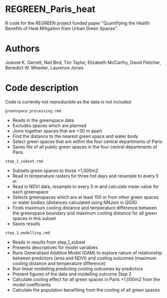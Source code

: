 # REGREEN_Paris_heat
R code for the REGREEN project funded paper "Quantifying the Health Benefits of Heat Mitigation from Urban Green Spaces". 

# Authors
Joanne K. Garrett, Neil Bird, Tim Taylor, Elizabeth McCarthy, David Fletcher, Benedict W. Wheeler, Laurence Jones

# Code description
Code is currently not reproducible as the data is not included

`greenspace_processing.rmd` 
- Reads in the greenspace data
- Excludes spaces which are planned
- Joins together spaces that are <30 m apart
- Find the distance to the nearest green space and water body
- Select green spaces that are within the four central departments of Paris
- Saves file of all public green spaces in the four central departments of Paris 

`step_1_subset.rmd` 
- Subsets green spaces to those >1,000m2
- Read in temperature rasters for three hot days and resample to every 5 m
- Read in NDVI data, resample to every 5 m and calculate mean value for each greenspace
- Selects greenspaces which are at least 150 m from other green spaces or water bodies (distances calculated using NNJoin in QGIS). 
- Finds maximum cooling distance and temperature difference between the greenspace boundary and maximum cooling distance for all green spaces in this subset
- Saves results

`step_1_modelling.rmd`
- Reads in results from step_1_subset
- Presents descriptives for model variables
- Runs Generalised Additive Model (GAM) to explore nature of relationship between predictors (area and NDVI) and cooling outcomes (maximum cooling distance and temperature difference)
- Run linear modelling predicting cooling outcomes by predictors
- Present figures of the data and modelling outcome
Step 2
- Calculate cooling effect for all green spaces in Paris >1,000m2 from the model coefficients
- Calculate the population benefiting from the cooling of all green spaces
